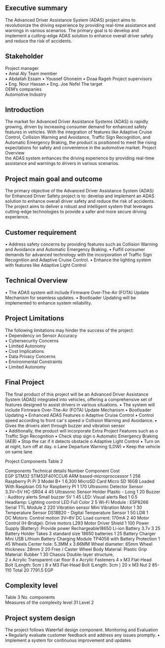 Executive summary 
-----------------------------------------------------------------------

The Advanced Driver Assistance System (ADAS) project aims to revolutionize the driving experience 
by providing real-time assistance and warnings in various scenarios. The primary goal is to develop 
and implement a cutting-edge ADAS solution to enhance overall driver safety and reduce the risk of 
accidents. 

Stakeholder  
---------------------------------------------------------------------------------------------
Project manager  
• Amal Aly 
Team member  
• Abdallah Essam 
• Youssef Ghoneim 
• Doaa Rageh 
Project supervisors  
• Eng. Nour Hassan 
• Eng. Joe Nofel 
The target  
OEM’s companies  
Automotive Industry 

Introduction  
-----------------------------------------------------------------------

The market for Advanced Driver Assistance Systems (ADAS) is rapidly growing, driven by 
increasing consumer demand for enhanced safety features in vehicles. With the integration of 
features like Adaptive Cruise Control, Collision Warning and Avoidance, Traffic Sign Recognition, 
and Automatic Emergency Braking, the product is positioned to meet the rising expectations for 
safety and convenience in the automotive market. 
Project Overview  
the ADAS system enhances the driving experience by providing real-time assistance and 
warnings to drivers in various scenarios.

Project main goal and outcome  
-----------------------------------------------------------------------

The primary objective of the Advanced Driver Assistance System (ADAS) for Enhanced Driver 
Safety project is to: develop and implement an ADAS solution to enhance overall driver safety 
and reduce the risk of accidents. 
The project aims to deliver a robust and intelligent system that leverages cutting-edge 
technologies to provide a safer and more secure driving experience. 

Customer requirement  
-----------------------------------------------------------------------

• Address safety concerns by providing features such as Collision Warning and Avoidance 
and Automatic Emergency Braking. 
• Fulfill consumer demands for advanced technology with the incorporation of Traffic Sign 
Recognition and Adaptive Cruise Control. 
• Enhance the lighting system with features like Adaptive Light Control 

Technical Overview 
-----------------------------------------------------------------------

• The ADAS system will include Firmware Over-The-Air (FOTA) Update Mechanism for 
seamless updates. 
• Bootloader Updating will be implemented to enhance system reliability. 

Project Limitations  
-----------------------------------------------------------------------

The following limitations may hinder the success of the project:  
• Dependency on Sensor Accuracy  
• Cybersecurity Concerns  
• Limited Autonomy  
• Cost Implications  
• Data Privacy Concerns  
• Environmental Constraints  
• Limited Autonomy 
 
Final Project  
-----------------------------------------------------------------------

The final product of this project will be an Advanced Driver Assistance System (ADAS) 
integrated into vehicles, offering a comprehensive set of features designed to assist drivers in 
various situations. 
• The system will include Firmware Over-The-Air (FOTA) Update Mechanism 
• Bootloader Updating 
• Enhanced ADAS Features 
o Adaptive Cruise Control 
▪ Control speed according to front car's speed 
o Collision Warning and Avoidance. 
▪ Gives the drivers alert through buzzer and vibration sensor  
• Additionally, the product will incorporate Extra Project Features such as 
o Traffic Sign Recognition 
▪ Check stop sign 
o Automatic Emergency Braking (AEB) 
▪ Stop the car if it detects obstacle 
o Adaptive Light Control 
▪ Turn on at night, turn off at day. 
o Lane Departure Warning (LDW) 
▪ Keep the vehicle on same lane  
 
Project Components 
Table 2 
 
Components Technical details Number 
Component 
Cost   
EGP 
STM32  STM32F401CCU6 
ARM based-microproccessor 1 256 
Raspberry Pi Pi 3 Model B+ 1 6,300 
MicroSD Card Micro SD 16GB Loaded With Raspbian OS for 
Raspberry PI 1 170 
Ultrasonic Detector Sensor 3.3V~5V HC-SR04 4 45 
Ultrasonic Sensor Holder Plastic - Long 1 20 
Buzzer : Auditory alerts Small buzzer 5V 1 45 
LED: Visual alerts Red 1 0.5 
Headlamp: Lighting control LED Full Color 2 5 
Wi-Fi Module : ESP8266 Serial TTL Module 2 220 
Vibration sensor Mini Vibration Motor 1 30 
Temperature Sensor DS18B20 - Digital Temperature Sensor 1 50 
LDR  1  
DC Motors: Control motion 3V~6V DC 
 Load current: 170mA 2 40 
Motor Control (H-Bridge): 
Drive motors L293 Motor Driver Shield 1 100 
Power Supply (Battery): 
Provide power Rechargeable18650 Li-ion Battery 3.7v 3 25 
Battery Holder Takes 3 standard size 18650 batteries 1 25 
Battery Charger Mini USB Lithium Battery Charging Module 
TP4056 with Battery Protection 1 45 
Wheels 
Center hole: 5.3MM x 3.66MM 
Wheel diameter: 65mm 
Wheel thickness: 28mm 
2 20 
Free / Caster Wheel Body Material: Plastic 
Grip Material: Rubber 1 30 
Chassis 
Double-layer structure,  
 2 x Acrylic Transparent car floor 
8 x Acrylic Fasteners 
4 x M3 Flat-Head Bolt (Length: 5cm ) 
8 x M3 Flat-Head Bolt (Length: 3cm ) 
20 x M3 Nut 
2 85-110 
Total  20 7791.5 
 EGP 
 
Complexity level 
-----------------------------------------------------------------------
Table 3 
No. components  
Measures of the complexity level 
31 
Level 
2 


Project system design  
-----------------------------------------------------------------------

The project follows Waterfall design component. 
Monitoring and Evaluation 
• Regularly evaluate customer feedback and address any issues promptly. 
• Implement a system for continuous improvement and updates
